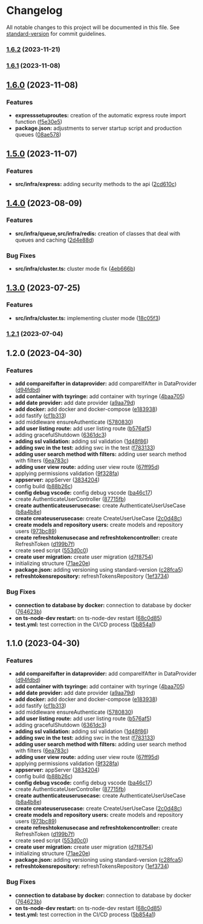 # Changelog

All notable changes to this project will be documented in this file. See [standard-version](https://github.com/conventional-changelog/standard-version) for commit guidelines.

### [1.6.2](https://github.com/dyegosoriano/api-boilerplate/compare/v1.6.1...v1.6.2) (2023-11-21)

### [1.6.1](https://github.com/dyegosoriano/api-boilerplate/compare/v1.6.0...v1.6.1) (2023-11-08)

## [1.6.0](https://github.com/dyegosoriano/api-boilerplate/compare/v1.5.0...v1.6.0) (2023-11-08)


### Features

* **expresssetuproutes:** creation of the automatic express route import function ([f5e30e5](https://github.com/dyegosoriano/api-boilerplate/commit/f5e30e56fe62e3eeee4d72cda12129cf8f935b55))
* **package.json:** adjustments to server startup script and production queues ([08ae578](https://github.com/dyegosoriano/api-boilerplate/commit/08ae57824fa6e661331aaebe4aa57080c7835460))

## [1.5.0](https://github.com/dyegosoriano/api-boilerplate/compare/v1.4.0...v1.5.0) (2023-11-07)


### Features

* **src/infra/express:** adding security methods to the api ([2cd610c](https://github.com/dyegosoriano/api-boilerplate/commit/2cd610c18242234370c48903dc1c05525497a19c))

## [1.4.0](https://github.com/dyegosoriano/api-boilerplate/compare/v1.3.0...v1.4.0) (2023-08-09)


### Features

* **src/infra/queue,src/infra/redis:** creation of classes that deal with queues and caching ([2d4e88d](https://github.com/dyegosoriano/api-boilerplate/commit/2d4e88d753472b9869bd47e3f5bc981eb6936b18))


### Bug Fixes

* **src/infra/cluster.ts:** cluster mode fix ([4eb666b](https://github.com/dyegosoriano/api-boilerplate/commit/4eb666ba248cceda5b90b8230a9125e1edd5c3d5))

## [1.3.0](https://github.com/dyegosoriano/api-boilerplate/compare/v1.2.1...v1.3.0) (2023-07-25)


### Features

* **src/infra/cluster.ts:** implementing cluster mode ([18c05f3](https://github.com/dyegosoriano/api-boilerplate/commit/18c05f345fc9bed508a891ea92d437177cf9addc))

### [1.2.1](https://github.com/dyegosoriano/api-boilerplate/compare/v1.2.0...v1.2.1) (2023-07-04)

## 1.2.0 (2023-04-30)


### Features

* **add compareifafter in dataprovider:** add compareIfAfter in DataProvider ([d94fdbd](https://github.com/dyegosoriano/api-boilerplate/commit/d94fdbd2a4f13c50465d21d41b51e49f78bef62b))
* **add container with tsyringe:** add container with tsyringe ([4baa705](https://github.com/dyegosoriano/api-boilerplate/commit/4baa7054599bc50702c0435d4df2eb001e4c5641))
* **add date provider:** add date provider ([a9aa79d](https://github.com/dyegosoriano/api-boilerplate/commit/a9aa79decac722332440e4901487364e0d9e3024))
* **add docker:** add docker and docker-compose ([e183938](https://github.com/dyegosoriano/api-boilerplate/commit/e183938c671582f546bac61820e89f05aeb2b65d))
* add fastify ([cf1b313](https://github.com/dyegosoriano/api-boilerplate/commit/cf1b313fe95110236c26266cf9ac0f45a34dee73))
* add middleware ensureAuthenticate ([5780830](https://github.com/dyegosoriano/api-boilerplate/commit/5780830835c01dfe94d59e2ed3e28cb080b2a766))
* **add user listing route:** add user listing route ([b576af5](https://github.com/dyegosoriano/api-boilerplate/commit/b576af5e6d3ed429193ddee53b83ca15b518642f))
* adding gracefulShutdown ([6361dc3](https://github.com/dyegosoriano/api-boilerplate/commit/6361dc35e045f4f4154a2e860ca1e3a6c0881c3f))
* **adding ssl validation:** adding ssl validation ([1d48f86](https://github.com/dyegosoriano/api-boilerplate/commit/1d48f86cd1e43790918291d2f560b43375eb971c))
* **adding swc in the test:** adding swc in the test ([f783133](https://github.com/dyegosoriano/api-boilerplate/commit/f783133853882325154efbad636d803b4a7f2645))
* **adding user search method with filters:** adding user search method with filters ([6ea783c](https://github.com/dyegosoriano/api-boilerplate/commit/6ea783c304488efeff49b201ca0b8c217cbe8eed))
* **adding user view route:** adding user view route ([67ff95d](https://github.com/dyegosoriano/api-boilerplate/commit/67ff95d19491cc63b103e8476ab2ca44315d280b))
* applying permissions validation ([9f328fa](https://github.com/dyegosoriano/api-boilerplate/commit/9f328fa2740b488990ff2865b7ea877f02eb18b1))
* **appserver:** appServer ([3834204](https://github.com/dyegosoriano/api-boilerplate/commit/38342046af6e1a88ee137e379181341352f6e028))
* config build ([b88b26c](https://github.com/dyegosoriano/api-boilerplate/commit/b88b26c2191e68d7124f1ea8d4e0f50c96b2ce41))
* **config debug vscode:** config debug vscode ([ba46c17](https://github.com/dyegosoriano/api-boilerplate/commit/ba46c171ba2bb91031ac369cb5b36ea3ea656096))
* create AuthenticateUserController ([87715fb](https://github.com/dyegosoriano/api-boilerplate/commit/87715fb4b2d21bdbc6a587f3a8d961e3a1a54c3b))
* **create authenticateuserusecase:** create AuthenticateUserUseCase ([b8a4b8e](https://github.com/dyegosoriano/api-boilerplate/commit/b8a4b8ed678481ed16443853fa73f818878a11d1))
* **create createuserusecase:** create CreateUserUseCase ([2c0d48c](https://github.com/dyegosoriano/api-boilerplate/commit/2c0d48cada8d4d641295a6c68160202de562432f))
* **create models and repository users:** create models and repository users ([973bc89](https://github.com/dyegosoriano/api-boilerplate/commit/973bc89bb60ca7c25b0ac01750e43d8b44276136))
* **create refreshtokenusecase and refreshtokencontroller:** create RefreshToken ([d199b7f](https://github.com/dyegosoriano/api-boilerplate/commit/d199b7fc27ded22c25a8e47e94a60d968231edab))
* create seed script ([553d0c0](https://github.com/dyegosoriano/api-boilerplate/commit/553d0c0779f439f9a07f0fd3b4057780dde969fc))
* **create user migration:** create user migration ([d7f8754](https://github.com/dyegosoriano/api-boilerplate/commit/d7f87544da33f187d8ab0acd7e5cb5456fcd09e9))
* initializing structure ([71ae20e](https://github.com/dyegosoriano/api-boilerplate/commit/71ae20e9a28a1bad8218f569a4c0a5cbd5201296))
* **package.json:** adding versioning using standard-version ([c28fca5](https://github.com/dyegosoriano/api-boilerplate/commit/c28fca5b0e3b37934818af0c55b00291464bf834))
* **refreshtokensrepository:** refreshTokensRepository ([1ef3734](https://github.com/dyegosoriano/api-boilerplate/commit/1ef37348ac0867a4e6a52972eb026547d30a80ed))


### Bug Fixes

* **connection to database by docker:** connection to database by docker ([764623b](https://github.com/dyegosoriano/api-boilerplate/commit/764623b547001959ae7df12b4aa86f5573f87e6b))
* **on ts-node-dev restart:** on ts-node-dev restart ([68c0d85](https://github.com/dyegosoriano/api-boilerplate/commit/68c0d8592a00ddffff096498cf86aa4b9f4c8274))
* **test.yml:** test correction in the CI/CD process ([5b854a1](https://github.com/dyegosoriano/api-boilerplate/commit/5b854a1da377e9321241f6b71906592535ee1d40))

## 1.1.0 (2023-04-30)


### Features

* **add compareifafter in dataprovider:** add compareIfAfter in DataProvider ([d94fdbd](https://github.com/dyegosoriano/api-boilerplate/commit/d94fdbd2a4f13c50465d21d41b51e49f78bef62b))
* **add container with tsyringe:** add container with tsyringe ([4baa705](https://github.com/dyegosoriano/api-boilerplate/commit/4baa7054599bc50702c0435d4df2eb001e4c5641))
* **add date provider:** add date provider ([a9aa79d](https://github.com/dyegosoriano/api-boilerplate/commit/a9aa79decac722332440e4901487364e0d9e3024))
* **add docker:** add docker and docker-compose ([e183938](https://github.com/dyegosoriano/api-boilerplate/commit/e183938c671582f546bac61820e89f05aeb2b65d))
* add fastify ([cf1b313](https://github.com/dyegosoriano/api-boilerplate/commit/cf1b313fe95110236c26266cf9ac0f45a34dee73))
* add middleware ensureAuthenticate ([5780830](https://github.com/dyegosoriano/api-boilerplate/commit/5780830835c01dfe94d59e2ed3e28cb080b2a766))
* **add user listing route:** add user listing route ([b576af5](https://github.com/dyegosoriano/api-boilerplate/commit/b576af5e6d3ed429193ddee53b83ca15b518642f))
* adding gracefulShutdown ([6361dc3](https://github.com/dyegosoriano/api-boilerplate/commit/6361dc35e045f4f4154a2e860ca1e3a6c0881c3f))
* **adding ssl validation:** adding ssl validation ([1d48f86](https://github.com/dyegosoriano/api-boilerplate/commit/1d48f86cd1e43790918291d2f560b43375eb971c))
* **adding swc in the test:** adding swc in the test ([f783133](https://github.com/dyegosoriano/api-boilerplate/commit/f783133853882325154efbad636d803b4a7f2645))
* **adding user search method with filters:** adding user search method with filters ([6ea783c](https://github.com/dyegosoriano/api-boilerplate/commit/6ea783c304488efeff49b201ca0b8c217cbe8eed))
* **adding user view route:** adding user view route ([67ff95d](https://github.com/dyegosoriano/api-boilerplate/commit/67ff95d19491cc63b103e8476ab2ca44315d280b))
* applying permissions validation ([9f328fa](https://github.com/dyegosoriano/api-boilerplate/commit/9f328fa2740b488990ff2865b7ea877f02eb18b1))
* **appserver:** appServer ([3834204](https://github.com/dyegosoriano/api-boilerplate/commit/38342046af6e1a88ee137e379181341352f6e028))
* config build ([b88b26c](https://github.com/dyegosoriano/api-boilerplate/commit/b88b26c2191e68d7124f1ea8d4e0f50c96b2ce41))
* **config debug vscode:** config debug vscode ([ba46c17](https://github.com/dyegosoriano/api-boilerplate/commit/ba46c171ba2bb91031ac369cb5b36ea3ea656096))
* create AuthenticateUserController ([87715fb](https://github.com/dyegosoriano/api-boilerplate/commit/87715fb4b2d21bdbc6a587f3a8d961e3a1a54c3b))
* **create authenticateuserusecase:** create AuthenticateUserUseCase ([b8a4b8e](https://github.com/dyegosoriano/api-boilerplate/commit/b8a4b8ed678481ed16443853fa73f818878a11d1))
* **create createuserusecase:** create CreateUserUseCase ([2c0d48c](https://github.com/dyegosoriano/api-boilerplate/commit/2c0d48cada8d4d641295a6c68160202de562432f))
* **create models and repository users:** create models and repository users ([973bc89](https://github.com/dyegosoriano/api-boilerplate/commit/973bc89bb60ca7c25b0ac01750e43d8b44276136))
* **create refreshtokenusecase and refreshtokencontroller:** create RefreshToken ([d199b7f](https://github.com/dyegosoriano/api-boilerplate/commit/d199b7fc27ded22c25a8e47e94a60d968231edab))
* create seed script ([553d0c0](https://github.com/dyegosoriano/api-boilerplate/commit/553d0c0779f439f9a07f0fd3b4057780dde969fc))
* **create user migration:** create user migration ([d7f8754](https://github.com/dyegosoriano/api-boilerplate/commit/d7f87544da33f187d8ab0acd7e5cb5456fcd09e9))
* initializing structure ([71ae20e](https://github.com/dyegosoriano/api-boilerplate/commit/71ae20e9a28a1bad8218f569a4c0a5cbd5201296))
* **package.json:** adding versioning using standard-version ([c28fca5](https://github.com/dyegosoriano/api-boilerplate/commit/c28fca5b0e3b37934818af0c55b00291464bf834))
* **refreshtokensrepository:** refreshTokensRepository ([1ef3734](https://github.com/dyegosoriano/api-boilerplate/commit/1ef37348ac0867a4e6a52972eb026547d30a80ed))


### Bug Fixes

* **connection to database by docker:** connection to database by docker ([764623b](https://github.com/dyegosoriano/api-boilerplate/commit/764623b547001959ae7df12b4aa86f5573f87e6b))
* **on ts-node-dev restart:** on ts-node-dev restart ([68c0d85](https://github.com/dyegosoriano/api-boilerplate/commit/68c0d8592a00ddffff096498cf86aa4b9f4c8274))
* **test.yml:** test correction in the CI/CD process ([5b854a1](https://github.com/dyegosoriano/api-boilerplate/commit/5b854a1da377e9321241f6b71906592535ee1d40))
